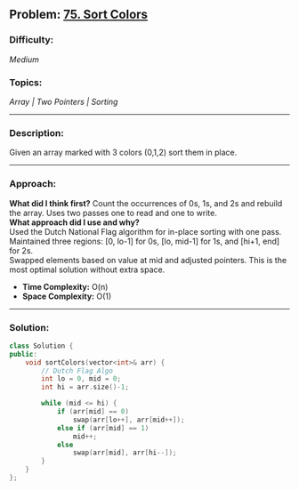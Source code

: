 ## Problem: [75. Sort Colors](https://leetcode.com/problems/sort-colors/)

### Difficulty:
*Medium*

### Topics:
*Array | Two Pointers | Sorting*

---

### Description:
Given an array marked with 3 colors (0,1,2) sort them in place.

---

### Approach:
**What did I think first?** Count the occurrences of 0s, 1s, and 2s and rebuild the array. Uses two passes one to read and one to write.  
**What approach did I use and why?**  
Used the Dutch National Flag algorithm for in-place sorting with one pass.
Maintained three regions: [0, lo-1] for 0s, [lo, mid-1] for 1s, and [hi+1, end] for 2s.  
Swapped elements based on value at mid and adjusted pointers.
This is the most optimal solution without extra space.
- **Time Complexity:** O(n)
- **Space Complexity:** O(1)

---

### Solution:
```cpp
class Solution {
public:
    void sortColors(vector<int>& arr) {
        // Dutch Flag Algo
        int lo = 0, mid = 0;
        int hi = arr.size()-1;

        while (mid <= hi) {
            if (arr[mid] == 0)
                swap(arr[lo++], arr[mid++]);
            else if (arr[mid] == 1)
                mid++;
            else
                swap(arr[mid], arr[hi--]);
        }
    }
};
```
